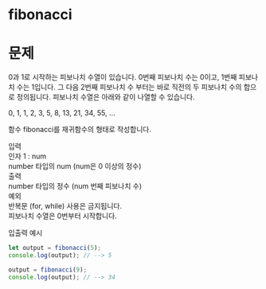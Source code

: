 # fibonacci

# 문제

0과 1로 시작하는 피보나치 수열이 있습니다. 0번째 피보나치 수는 0이고, 1번째 피보나치 수는 1입니다. 그 다음 2번째 피보나치 수 부터는 바로 직전의 두 피보나치 수의 합으로 정의됩니다. 피보나치 수열은 아래와 같이 나열할 수 있습니다.  

0, 1, 1, 2, 3, 5, 8, 13, 21, 34, 55, ...  

함수 fibonacci를 재귀함수의 형태로 작성합니다.  

입력  
인자 1 : num  
number 타입의 num (num은 0 이상의 정수)  
출력  
number 타입의 정수 (num 번째 피보나치 수)  
예외  
반복문 (for, while) 사용은 금지됩니다.  
피보나치 수열은 0번부터 시작합니다.  

입출력 예시

```js  
let output = fibonacci(5);
console.log(output); // --> 5

output = fibonacci(9);
console.log(output); // --> 34
```
